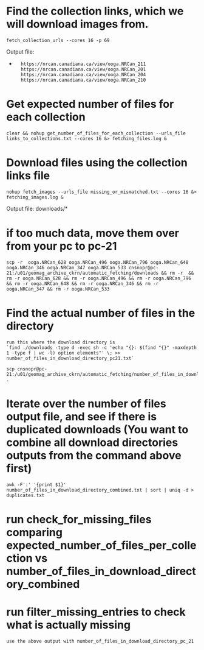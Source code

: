 # Find the collection links, which we will download images from. 

`fetch_collection_urls --cores 16 -p 69`
  
Output file:
-       https://nrcan.canadiana.ca/view/ooga.NRCan_211
        https://nrcan.canadiana.ca/view/ooga.NRCan_201
        https://nrcan.canadiana.ca/view/ooga.NRCan_204
        https://nrcan.canadiana.ca/view/ooga.NRCan_210
    

# Get expected number of files for each collection

`clear && nohup get_number_of_files_for_each_collection --urls_file links_to_collections.txt --cores 16 &> fetching_files.log &`


# Download files using the collection links file

`nohup fetch_images --urls_file missing_or_mismatched.txt --cores 16 &> fetching_images.log &`

Output file:
    downloads/*

# if too much data, move them over from your pc to pc-21
    scp -r  ooga.NRCan_628 ooga.NRCan_496 ooga.NRCan_796 ooga.NRCan_648 ooga.NRCan_346 ooga.NRCan_347 ooga.NRCan_533 cnsnopr@pc-21:/u01/geomag_archive_ckrn/automatic_fetching/downloads && rm -r  && rm -r ooga.NRCan_628 && rm -r ooga.NRCan_496 && rm -r ooga.NRCan_796 && rm -r ooga.NRCan_648 && rm -r ooga.NRCan_346 && rm -r ooga.NRCan_347 && rm -r ooga.NRCan_533


# Find the actual number of files in the directory
    run this where the download directory is
    `find ./downloads -type d -exec sh -c 'echo "{}: $(find "{}" -maxdepth 1 -type f | wc -l) option elements"' \; >> number_of_files_in_download_directory_pc21.txt`
    
    scp cnsnopr@pc-21:/u01/geomag_archive_ckrn/automatic_fetching/number_of_files_in_download_directory_pc21.txt .

# Iterate over the number of files output file, and see if there is duplicated downloads (You want to combine all download directories outputs from the command above first)
    awk -F':' '{print $1}' number_of_files_in_download_directory_combined.txt | sort | uniq -d > duplicates.txt


# run check_for_missing_files comparing expected_number_of_files_per_collection vs number_of_files_in_download_directory_combined


# run filter_missing_entries to check what is actually missing
    use the above output with number_of_files_in_download_directory_pc_21